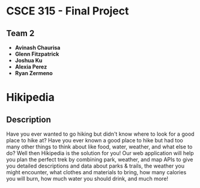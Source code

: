 # CSCE 315 - Final Project

## Team 2
- **Avinash Chaurisa**
- **Glenn Fitzpatrick**
- **Joshua Ku**
- **Alexia Perez**
- **Ryan Zermeno**

# Hikipedia

## Description
Have you ever wanted to go hiking but didn't know where to look for a good place to hike at?
Have you ever known a good place to hike but had too many other things to think about like food, water, weather, and what else to do?
Well then Hikipedia is the solution for you!
Our web application will help you plan the perfect trek by combining park, weather, and map APIs to give you detailed descriptions and data about parks & trails, the weather you might encounter, what clothes and materials to bring, how many calories you will burn, how much water you should drink, and much more!